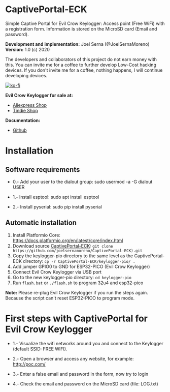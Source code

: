 # CaptivePortal-ECK
Simple Captive Portal for Evil Crow Keylogger: Access point (Free WiFi) with a registration form. Information is stored on the MicroSD card (Email and password).

**Development and implementation:** Joel Serna (@JoelSernaMoreno)
**Version:** 1.0 (c) 2020

The developers and collaborators of this project do not earn money with this. 
You can invite me for a coffee to further develop Low-Cost hacking devices. If you don't invite me for a coffee, nothing happens, I will continue developing devices.

[![ko-fi](https://www.ko-fi.com/img/githubbutton_sm.svg)](https://ko-fi.com/E1E614OA5)

**Evil Crow Keylogger for sale at:**

* [Aliexpress Shop](https://www.aliexpress.com/item/4001219974113.html)
* [Tindie Shop](https://www.tindie.com/products/aprbrother/evilcrow-keylogger/)

**Documentation:** 

* [Github](https://github.com/joelsernamoreno/EvilCrow-Keylogger)

# Installation

## Software requirements

* 0.- Add your user to the dialout group: sudo usermod -a -G dialout USER

* 1.- Install esptool: sudo apt install esptool

* 2.- Install pyserial: sudo pip install pyserial

## Automatic installation

1. Install Platformio Core: https://docs.platformio.org/en/latest/core/index.html
1. Download source [CaptivePortal-ECK](https://github.com/joelsernamoreno/CaptivePortal-ECK): `git clone https://github.com/joelsernamoreno/CaptivePortal-ECK).git`
1. Copy the keylogger-pio directory to the same level as the CaptivePortal-ECK directory: `cp -r CaptivePortal-ECK/keylogger-pio/ .`
1. Add jumper GPIO0 to GND for ESP32-PICO (Evil Crow Keylogger)
1. Connect Evil Crow Keylogger via USB port
1. Go to the new keylogger-pio directory: `cd keylogger-pio`
1. Run `flash.bat` or `./flash.sh` to program 32u4 and esp32-pico

**Note:** Please re-plug Evil Crow Keylogger if you run the steps again. Because the script can't reset ESP32-PICO to program mode.

# First steps with CaptivePortal for Evil Crow Keylogger

* 1.- Visualize the wifi networks around you and connect to the Keylogger (default SSID: FREE WIFI).

* 2.- Open a browser and access any website, for example: http://poc.com/

* 3.- Enter a false email and password in the form, now try to login

* 4.- Check the email and password on the MicroSD card (file: LOG.txt)

